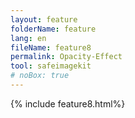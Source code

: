 ```yaml
---
layout: feature
folderName: feature
lang: en
fileName: feature8
permalink: Opacity-Effect
tool: safeimagekit
# noBox: true
---
```

{% include feature8.html%}